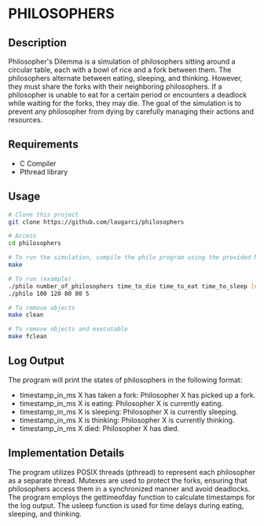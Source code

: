 # PHILOSOPHERS

## Description
Philosopher's Dilemma is a simulation of philosophers sitting around a circular table, each with a bowl of rice and a fork between them. The philosophers alternate between eating, sleeping, and thinking. However, they must share the forks with their neighboring philosophers. If a philosopher is unable to eat for a certain period or encounters a deadlock while waiting for the forks, they may die. The goal of the simulation is to prevent any philosopher from dying by carefully managing their actions and resources.

## Requirements
- C Compiler
- Pthread library

## Usage

```bash
# Clone this project
git clone https://github.com/laugarci/philosophers

# Access
cd philosophers

# To run the simulation, compile the philo program using the provided Makefile:
make

# To run (example)
./philo number_of_philosophers time_to_die time_to_eat time_to_sleep [number_of_times_each_philosopher_must_eat]
./philo 100 120 80 80 5

# To remove objects
make clean

# To remove objects and executable
make fclean

```

## Log Output
The program will print the states of philosophers in the following format:

- timestamp_in_ms X has taken a fork: Philosopher X has picked up a fork.
- timestamp_in_ms X is eating: Philosopher X is currently eating.
- timestamp_in_ms X is sleeping: Philosopher X is currently sleeping.
- timestamp_in_ms X is thinking: Philosopher X is currently thinking.
- timestamp_in_ms X died: Philosopher X has died.

## Implementation Details
The program utilizes POSIX threads (pthread) to represent each philosopher as a separate thread. Mutexes are used to protect the forks, ensuring that philosophers access them in a synchronized manner and avoid deadlocks. The program employs the gettimeofday function to calculate timestamps for the log output. The usleep function is used for time delays during eating, sleeping, and thinking.
